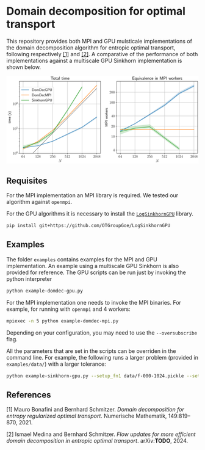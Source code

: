 # Domain decomposition for optimal transport

This repository provides both MPI and GPU mulsticale implementations of the domain decomposition algorithm for entropic optimal transport, following respectively [[1]](#1) and [[2]](#2). A comparative of the performance of both implementations against a multiscale GPU Sinkhorn implementation is shown below. 

![Benchmark of different algorithms](fig/benchmark-domdec-sinkhorn.png)

## Requisites

For the MPI implementation an MPI library is required. We tested our algorithm against `openmpi`.

For the GPU algorithms it is necessary to install the [`LogSinkhornGPU`](https://github.com/OTGroupGoe/LogSinkhornGPU) library. 

```bash
pip install git+https://github.com/OTGroupGoe/LogSinkhornGPU
```

## Examples

The folder `examples` contains examples for the MPI and GPU implementation. An example using a multiscale GPU Sinkhorn is also provided for reference. The GPU scripts can be run just by invoking the python interpreter

```bash
python example-domdec-gpu.py
```

For the MPI implementation one needs to invoke the MPI binaries. For example, for running with `openmpi` and 4 workers: 

```bash
mpiexec -n 5 python example-domdec-mpi.py
```
Depending on your configuration, you may need to use the `--oversubscribe` flag.

All the parameters that are set in the scripts can be overriden in the command line. For example, the following runs a larger problem (provided in `examples/data/`) with a larger tolerance:

```bash
python example-sinkhorn-gpu.py --setup_fn1 data/f-000-1024.pickle --setup_fn2 data/f-001-1024.pickle --sinkhorn_error 0.001
```



## References
<a id="1">[1]</a> 
Mauro Bonafini and Bernhard Schmitzer. *Domain decomposition for entropy  regularized optimal transport*. Numerische Mathematik, 149:819–870, 2021.

<a id="2">[2]</a>
Ismael Medina and Bernhard Schmitzer. *Flow updates for more efficient domain decomposition in entropic optimal transport*. arXiv:**TODO**, 2024.
